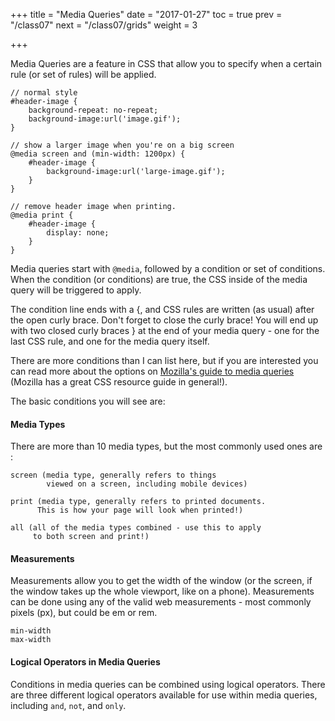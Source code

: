 +++
title = "Media Queries"
date = "2017-01-27"
toc = true
prev = "/class07"
next = "/class07/grids"
weight = 3

+++

Media Queries are a feature in CSS that allow you to specify when a certain rule (or set of rules) will be applied.

```
// normal style
#header-image {
    background-repeat: no-repeat;
    background-image:url('image.gif');
}

// show a larger image when you're on a big screen
@media screen and (min-width: 1200px) {
    #header-image {
        background-image:url('large-image.gif');
    }
}

// remove header image when printing.
@media print {
    #header-image {
        display: none;
    }
}
```

Media queries start with `@media`, followed by a condition or set of conditions.  When the condition (or conditions) are true, the CSS inside of the media query will be triggered to apply.

The condition line ends with a {, and CSS rules are written (as usual) after the open curly brace.  Don't forget to close the curly brace!  You will end up with two closed curly braces } at the end of your media query - one for the last CSS rule, and one for the media query itself.

There are more conditions than I can list here, but if you are interested you can read more about the options on [Mozilla's guide to media queries](https://developer.mozilla.org/en-US/docs/Web/Guide/CSS/Media_queries) (Mozilla has a great CSS resource guide in general!).

The basic conditions you will see are:

#### Media Types

There are more than 10 media types, but the most commonly used ones are : 

```
screen (media type, generally refers to things 
        viewed on a screen, including mobile devices)
   
print (media type, generally refers to printed documents.  
      This is how your page will look when printed!)
   
all (all of the media types combined - use this to apply 
     to both screen and print!)
```

#### Measurements

Measurements allow you to get the width of the window (or the screen, if the window takes up the whole viewport, like on a phone).  Measurements can be done using any of the valid web measurements - most commonly pixels (px), but could be em or rem.

```
min-width
max-width
```

#### Logical Operators in Media Queries

Conditions in media queries can be combined using logical operators.  There are three different logical operators available for use within media queries, including `and`, `not`, and `only`.

